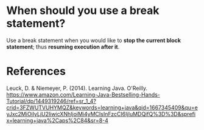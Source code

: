  # When should you use a break statement? 
  
 Use a break statement when you would like to **stop the current block statement**; thus **resuming execution after
  it**.
  
 # References 
Leuck, D. & Niemeyer, P. (2014). Learning Java. O'Reilly. https://www.amazon.com/Learning-Java-Bestselling-Hands-Tutorial/dp/1449319246/ref=sr_1_4?crid=3FZWUTVUHYMQZ&keywords=learning+java&qid=1667345409&qu=eyJxc2MiOiIyLjU2IiwicXNhIjoiMi4yMCIsInFzcCI6IjIuMDQifQ%3D%3D&sprefix=learning+java%2Caps%2C84&sr=8-4
